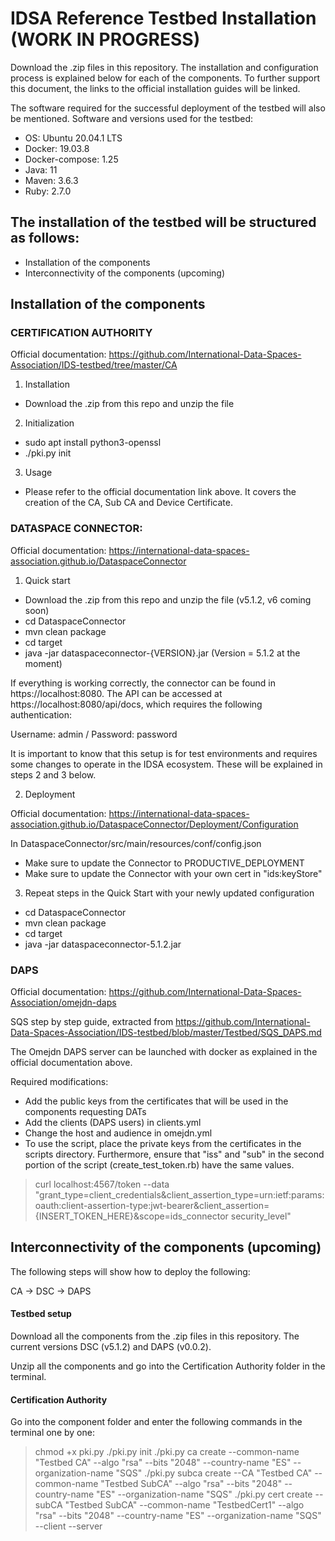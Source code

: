 # IDSA Reference Testbed Installation (WORK IN PROGRESS)

Download the .zip files in this repository. The installation and configuration process is explained below for each of the components. To further support this document, the links to the official installation guides will be linked.

The software required for the successful deployment of the testbed will also be mentioned.
Software and versions used for the testbed:
- OS: Ubuntu 20.04.1 LTS
- Docker: 19.03.8
- Docker-compose: 1.25
- Java: 11
- Maven: 3.6.3
- Ruby: 2.7.0

## The installation of the testbed will be structured as follows:
* Installation of the components
* Interconnectivity of the components (upcoming)

## Installation of the components

### CERTIFICATION AUTHORITY

Official documentation: https://github.com/International-Data-Spaces-Association/IDS-testbed/tree/master/CA

1. Installation
- Download the .zip from this repo and unzip the file
2. Initialization
- sudo apt install python3-openssl
- ./pki.py init
3. Usage

- Please refer to the official documentation link above. It covers the creation of the CA, Sub CA and Device Certificate.

### DATASPACE CONNECTOR:

Official documentation: https://international-data-spaces-association.github.io/DataspaceConnector

1.	Quick start
- Download the .zip from this repo and unzip the file (v5.1.2, v6 coming soon)
- cd DataspaceConnector
- mvn clean package
- cd target
- java -jar dataspaceconnector-{VERSION}.jar (Version = 5.1.2 at the moment)

If everything is working correctly, the connector can be found in https://localhost:8080. The API can be accessed at https://localhost:8080/api/docs, which requires the following authentication:

Username: admin	/	Password: password

It is important to know that this setup is for test environments and requires some changes to operate in the IDSA ecosystem. These will be explained in steps 2 and 3 below.

2.	Deployment

Official documentation: https://international-data-spaces-association.github.io/DataspaceConnector/Deployment/Configuration

In DataspaceConnector/src/main/resources/conf/config.json
- Make sure to update the Connector to PRODUCTIVE_DEPLOYMENT
- Make sure to update the Connector with your own cert in "ids:keyStore" 

3.	Repeat steps in the Quick Start with your newly updated configuration
-	cd DataspaceConnector
-	mvn clean package
-	cd target
-	java -jar dataspaceconnector-5.1.2.jar


### DAPS

Official documentation: https://github.com/International-Data-Spaces-Association/omejdn-daps

SQS step by step guide, extracted from https://github.com/International-Data-Spaces-Association/IDS-testbed/blob/master/Testbed/SQS_DAPS.md

The Omejdn DAPS server can be launched with docker as explained in the official documentation above.

Required modifications:
- Add the public keys from the certificates that will be used in the components requesting DATs
- Add the clients (DAPS users) in clients.yml
- Change the host and audience in omejdn.yml
- To use the script, place the private keys from the certificates in the scripts directory. Furthermore, ensure that "iss" and "sub" in the second portion of the script (create_test_token.rb) have the same values.

> curl localhost:4567/token --data "grant_type=client_credentials&client_assertion_type=urn:ietf:params:oauth:client-assertion-type:jwt-bearer&client_assertion={INSERT_TOKEN_HERE}&scope=ids_connector security_level"

## Interconnectivity of the components (upcoming)

The following steps will show how to deploy the following:

CA -> DSC -> DAPS 
 
#### Testbed setup
Download all the components from the .zip files in this repository. The current versions DSC (v5.1.2) and DAPS (v0.0.2).

Unzip all the components and go into the Certification Authority folder in the terminal. 

#### Certification Authority
Go into the component folder and enter the following commands in the terminal one by one:
> chmod +x pki.py
> ./pki.py init
> ./pki.py ca create --common-name "Testbed CA" --algo "rsa" --bits "2048" --country-name "ES" --organization-name "SQS"
> ./pki.py subca create --CA "Testbed CA" --common-name "Testbed SubCA" --algo "rsa" --bits "2048" --country-name "ES" --organization-name "SQS"
> ./pki.py cert create --subCA "Testbed SubCA" --common-name "TestbedCert1" --algo "rsa" --bits "2048" --country-name "ES" --organization-name "SQS" --client --server
